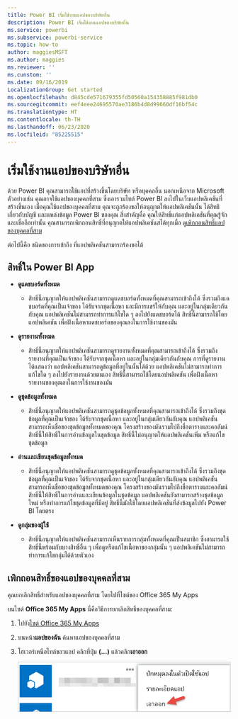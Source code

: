 ```yaml
---
title: Power BI เริ่มใช้งานแอปของบริษัทอื่น
description: Power BI เริ่มใช้งานแอปของบริษัทอื่น
ms.service: powerbi
ms.subservice: powerbi-service
ms.topic: how-to
author: maggiesMSFT
ms.author: maggies
ms.reviewer: ''
ms.cunstom: ''
ms.date: 09/16/2019
LocalizationGroup: Get started
ms.openlocfilehash: d845cde571679355fd50560a154358885f981db0
ms.sourcegitcommit: eef4eee24695570ae3186b4d8d99660df16bf54c
ms.translationtype: HT
ms.contentlocale: th-TH
ms.lasthandoff: 06/23/2020
ms.locfileid: "85225515"
---
```

# <a name="get-started-with-third-party-apps"></a>เริ่มใช้งานแอปของบริษัทอื่น

ด้วย Power BI คุณสามารถใช้แอปที่สร้างขึ้นโดยบริษัท หรือบุคคลอื่น นอกเหนือจาก Microsoft ตัวอย่างเช่น คุณอาจใช้แอปของบุคคลที่สาม ซึ่งเอารวมไทล์ Power BI ลงไปในเว็บแอปพลิเคชันที่สร้างขึ้นเอง เมื่อคุณใช้แอปของบุคคลที่สาม คุณจะถูกร้องขอให้อนุญาตให้แอปพลิเคชันนั้น ได้สิทธิเกี่ยวกับบัญชี และแหล่งข้อมูล Power BI ของคุณ สิ่งสำคัญคื่อ คุณให้สิทธิ์แก่แอปพลิเคชันที่คุณรู้จักและเชื่อถือเท่านั้น คุณสามารถเพิกถอนสิทธิ์ที่อนุญาตให้แอปพลิเคชันสได้ทุกเมื่อ ดู[เพิกถอนสิทธิ์แอปของบุคคลที่สาม](#revoke)

ต่อไปนี้คือ ชนิดของการเข้าถึง ที่แอปพลิเคชันสามารถร้องขอได้

## <a name="power-bi-app-permissions"></a>สิทธิ์ใน Power BI App

* **ดูแดชบอร์ดทั้งหมด**
  
  * สิทธิ์นี้อนุญาตให้แอปพลิเคชันสามารถดูแดชบอร์ดทั้งหมดที่คุณสามารถเข้าถึงได้ ซึ่งรวมถึงแดชบอร์ดที่คุณเป็นเจ้าของ ได้รับจากชุดเนื้อหา และมีการแชร์ให้กับคุณ และอยู่ในกลุ่มเดียวกันกับคุณ แอปพลิเคชันไม่สามารถทำการแก้ไขใด ๆ ลงไปยังแดชบอร์ดได้ สิทธิ์นี้สามารถใช้โดยแอปพลิเคชัน เพื่อฝังเนื้อหาแดชบอร์ดของคุณลงในการใช้งานของมัน

* **ดูรายงานทั้งหมด**
  
  * สิทธิ์นี้อนุญาตให้แอปพลิเคชันสามารถดูรายงานทั้งหมดที่คุณสามารถเข้าถึงได้ ซึ่งรวมถึงรายงานที่คุณเป็นเจ้าของ ได้รับจากชุดเนื้อหา และอยู่ในกลุ่มเดียวกันกับคุณ การที่ดูรายงานได้แสดงว่า แอปพลิเคชันสามารถดูข้อมูลที่อยู่ในนั้นได้ด้วย แอปพลิเคชันไม่สามารถทำการแก้ไขใด ๆ ลงไปยังรายงานด้วยตนเอง สิทธิ์นี้สามารถใช้โดยแอปพลิเคชัน เพื่อฝังเนื้อหารายงานของคุณลงในการใช้งานของมัน

* **ดูชุดข้อมูลทั้งหมด**
  
  * สิทธิ์นี้อนุญาตให้แอปพลิเคชันสามารถดูชุดข้อมูลทั้งหมดที่คุณสามารถเข้าถึงได้ ซึ่งรวมถึงชุดข้อมูลที่คุณเป็นเจ้าของ ได้รับจากชุดเนื้อหา และอยู่ในกลุ่มเดียวกันกับคุณ แอปพลิเคชันสามารถเห็นชื่อของชุดข้อมูลทั้งหมดของคุณ โครงสร้างของมันรวมไปถึงชื่อตารางและคอลัมน์ สิทธิ์นี้ให้สิทธิ์ในการอ่านข้อมูลในชุดข้อมูล สิทธิ์นี้ไม่อนุญาตให้แอปพลิเคชันเพิ่ม หรือแก้ไขชุดข้อมูล
* **อ่านและเขียนชุดข้อมูลทั้งหมด**
  
  * สิทธิ์นี้อนุญาตให้แอปพลิเคชันสามารถดูชุดข้อมูลทั้งหมดที่คุณสามารถเข้าถึงได้ ซึ่งรวมถึงชุดข้อมูลที่คุณเป็นเจ้าของ ได้รับจากชุดเนื้อหา และอยู่ในกลุ่มเดียวกันกับคุณ แอปพลิเคชันสามารถเห็นชื่อของชุดข้อมูลทั้งหมดของคุณ โครงสร้างของมันรวมไปถึงชื่อตารางและคอลัมน์ สิทธิ์นี้ให้สิทธิ์ในการอ่านและเขียนข้อมูลในชุดข้อมูล แอปพลิเคชันยังสามารถสร้างชุดข้อมูลใหม่ หรือทำการแก้ไขชุดข้อมูลที่มีอยู่ สิทธิ์นี้มักใช้โดยแอปพลิเคชันที่ส่งข้อมูลไปยัง Power BI โดยตรง

* **ดูกลุ่มของผู้ใช้**
  
  * สิทธิ์นี้อนุญาตให้แอปพลิเคชันสามารถเห็นรายการกลุ่มทั้งหมดที่คุณเป็นสมาชิก ซึ่งสามารถใช้สิทธิ์นี้พร้อมกับบางสิทธิ์อื่น ๆ เพื่อดูหรือแก้ไขเนื้อหาของกลุ่มนั้น ๆ แอปพลิเคชันไม่สามารถทำการแก้ไขกลุ่มได้ด้วยตัวเอง

<a name="revoke"/>

## <a name="revoke-third-party-app-permissions"></a>เพิกถอนสิทธิ์ของแอปของบุคคลที่สาม

คุณยกเลิกสิทธิ์สำหรับแอปของบุคคลที่สาม โดยไปที่ไซต์ของ Office 365 My Apps

บนไซต์ **Office 365 My Apps** นี่คือวิธีการยกเลิกสิทธิ์ของบุคคลที่สาม:

1. ไปยัง[ไซต์ Office 365 My Apps](https://portal.office.com/myapps)

2. บนหน้า**แอปของฉัน** ค้นหาแอปของบุคคลที่สาม

3. โฮเวอร์เหนือไทล์ขอวแอป คลิกที่ปุ่ม **(...)**  แล้วคลิก**เอาออก**

   ![เอาออก](media/service-power-bi-get-started-third-party-apps/remove.png)
